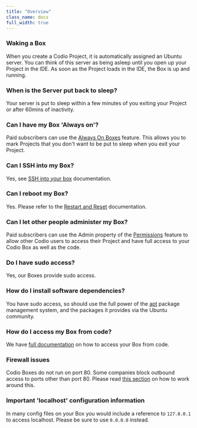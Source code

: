 ```yaml
---
title: "Overview"
class_name: docs
full_width: true
---
```


### Waking a Box
When you create a Codio Project, it is automatically assigned an Ubuntu server. You can think of this server as being asleep until you open up your Project in the IDE. As soon as the Project loads in the IDE, the Box is up and running.

### When is the Server put back to sleep?
Your server is put to sleep within a few minutes of you exiting your Project or after 60mins of inactivity.

### Can I have my Box 'Always on'?
Paid subscribers can use the [Always On Boxes](/docs/ide/boxes/always-on/) feature. This allows you to mark Projects that you don't want to be put to sleep when you exit your Project.

### Can I SSH into my Box?
Yes, see [SSH into your box](/docs/ide/boxes/access/ssh-access/) documentation.

### Can I reboot my Box?
Yes. Please refer to the [Restart and Reset](/docs/ide/boxes/restart-reset/) documentation.

### Can I let other people administer my Box?
Paid subscribers can use the Admin property of the [Permissions](/docs/ide/customization/permissions) feature to allow other Codio users to access their Project and have full access to your Codio Box as well as the code.

### Do I have sudo access?
Yes, our Boxes provide sudo access.

### How do I install software dependencies?
You have sudo access, so should use the full power of the [apt](https://help.ubuntu.com/community/AptGet/Howto) package management system, and the packages it provides via the Ubuntu community.

### How do I access my Box from code?
We have [full documentation](/docs/ide/boxes/ext-access/) on how to access your Box from code.

### Firewall issues
Codio Boxes do not run on port 80. Some companies block outbound access to ports other than port 80. Please read [this section](/docs/ide/boxes/ext-access/) on how to work around this.

### Important 'localhost' configuration information
In many config files on your Box you would include a reference to `127.0.0.1` to access localhost. Please be sure to use `0.0.0.0` instead.
